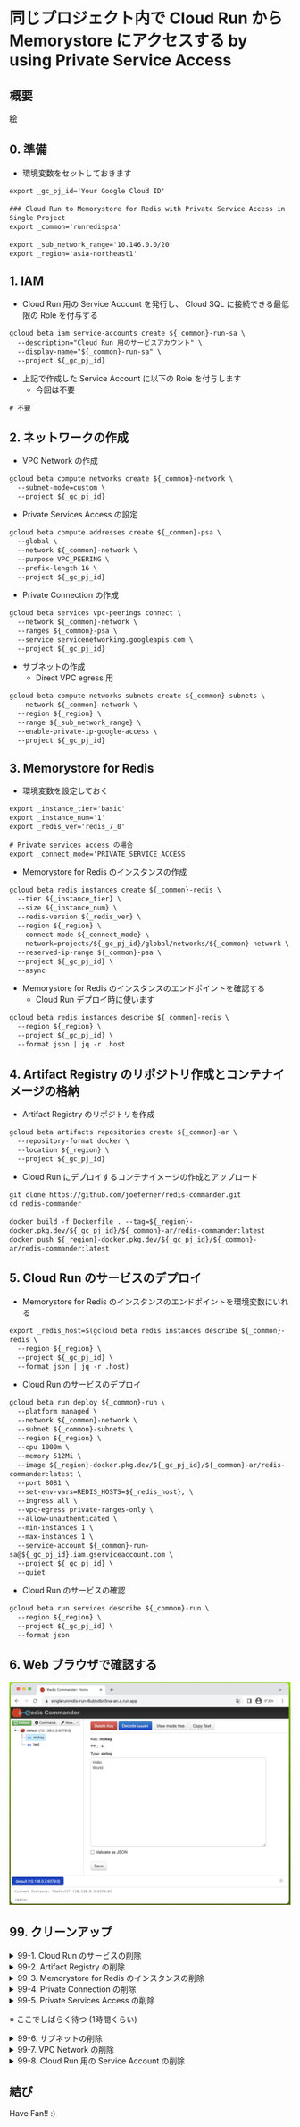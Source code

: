 # 同じプロジェクト内で Cloud Run から Memorystore にアクセスする by using Private Service Access

## 概要

絵

## 0. 準備

+ 環境変数をセットしておきます

```
export _gc_pj_id='Your Google Cloud ID'

### Cloud Run to Memorystore for Redis with Private Service Access in Single Project
export _common='runredispsa'

export _sub_network_range='10.146.0.0/20'
export _region='asia-northeast1'
```

## 1. IAM

+ Cloud Run 用の Service Account を発行し、 Cloud SQL に接続できる最低限の Role を付与する

```
gcloud beta iam service-accounts create ${_common}-run-sa \
  --description="Cloud Run 用のサービスアカウント" \
  --display-name="${_common}-run-sa" \
  --project ${_gc_pj_id}
```

+ 上記で作成した Service Account に以下の Role を付与します
  + 今回は不要

```
# 不要
```

## 2. ネットワークの作成

+ VPC Network の作成

```
gcloud beta compute networks create ${_common}-network \
  --subnet-mode=custom \
  --project ${_gc_pj_id}
```

+ Private Services Access の設定

```
gcloud beta compute addresses create ${_common}-psa \
  --global \
  --network ${_common}-network \
  --purpose VPC_PEERING \
  --prefix-length 16 \
  --project ${_gc_pj_id}
```

+ Private Connection の作成

```
gcloud beta services vpc-peerings connect \
  --network ${_common}-network \
  --ranges ${_common}-psa \
  --service servicenetworking.googleapis.com \
  --project ${_gc_pj_id}
```

+ サブネットの作成
  + Direct VPC egress 用

```
gcloud beta compute networks subnets create ${_common}-subnets \
  --network ${_common}-network \
  --region ${_region} \
  --range ${_sub_network_range} \
  --enable-private-ip-google-access \
  --project ${_gc_pj_id}
```

## 3. Memorystore for Redis

+ 環境変数を設定しておく

```
export _instance_tier='basic'
export _instance_num='1'
export _redis_ver='redis_7_0'

# Private services access の場合
export _connect_mode='PRIVATE_SERVICE_ACCESS'
```

+ Memorystore for Redis のインスタンスの作成

```
gcloud beta redis instances create ${_common}-redis \
  --tier ${_instance_tier} \
  --size ${_instance_num} \
  --redis-version ${_redis_ver} \
  --region ${_region} \
  --connect-mode ${_connect_mode} \
  --network=projects/${_gc_pj_id}/global/networks/${_common}-network \
  --reserved-ip-range ${_common}-psa \
  --project ${_gc_pj_id} \
  --async
```

+ Memorystore for Redis のインスタンスのエンドポイントを確認する
  + Cloud Run デプロイ時に使います

```
gcloud beta redis instances describe ${_common}-redis \
  --region ${_region} \
  --project ${_gc_pj_id} \
  --format json | jq -r .host
```

## 4. Artifact Registry のリポジトリ作成とコンテナイメージの格納

+ Artifact Registry のリポジトリを作成

```
gcloud beta artifacts repositories create ${_common}-ar \
  --repository-format docker \
  --location ${_region} \
  --project ${_gc_pj_id}
```

+ Cloud Run にデプロイするコンテナイメージの作成とアップロード

```
git clone https://github.com/joeferner/redis-commander.git
cd redis-commander

docker build -f Dockerfile . --tag=${_region}-docker.pkg.dev/${_gc_pj_id}/${_common}-ar/redis-commander:latest
docker push ${_region}-docker.pkg.dev/${_gc_pj_id}/${_common}-ar/redis-commander:latest
```

## 5. Cloud Run のサービスのデプロイ

+ Memorystore for Redis のインスタンスのエンドポイントを環境変数にいれる

```
export _redis_host=$(gcloud beta redis instances describe ${_common}-redis \
  --region ${_region} \
  --project ${_gc_pj_id} \
  --format json | jq -r .host)
```

+ Cloud Run のサービスのデプロイ

```
gcloud beta run deploy ${_common}-run \
  --platform managed \
  --network ${_common}-network \
  --subnet ${_common}-subnets \
  --region ${_region} \
  --cpu 1000m \
  --memory 512Mi \
  --image ${_region}-docker.pkg.dev/${_gc_pj_id}/${_common}-ar/redis-commander:latest \
  --port 8081 \
  --set-env-vars=REDIS_HOSTS=${_redis_host}, \
  --ingress all \
  --vpc-egress private-ranges-only \
  --allow-unauthenticated \
  --min-instances 1 \
  --max-instances 1 \
  --service-account ${_common}-run-sa@${_gc_pj_id}.iam.gserviceaccount.com \
  --project ${_gc_pj_id} \
  --quiet
```

+ Cloud Run のサービスの確認

```
gcloud beta run services describe ${_common}-run \
  --region ${_region} \
  --project ${_gc_pj_id} \
  --format json
```

## 6. Web ブラウザで確認する

![](./_img/6-1.png)

## 99. クリーンアップ

<details>
<summary>99-1. Cloud Run のサービスの削除</summary>

```
gcloud beta run services delete ${_common}-run \
  --region ${_region} \
  --project ${_gc_pj_id}
```

</details>

<details>
<summary>99-2. Artifact Registry の削除</summary>

```
gcloud beta artifacts repositories delete ${_common}-ar \
  --location ${_region} \
  --project ${_gc_pj_id}
```

</details>

<details>
<summary>99-3. Memorystore for Redis のインスタンスの削除</summary>

```
gcloud beta redis instances delete ${_common}-redis \
  --region ${_region} \
  --project ${_gc_pj_id} \
  --async
```

</details>

<details>
<summary>99-4. Private Connection の削除</summary>

```
gcloud beta services vpc-peerings delete \
  --network ${_common}-network \
  --service servicenetworking.googleapis.com \
  --project ${_gc_pj_id}
```

</details>

<details>
<summary>99-5. Private Services Access の削除</summary>

```
gcloud beta compute addresses delete ${_common}-psa \
  --global \
  --project ${_gc_pj_id}
```

</details>

※ ここでしばらく待つ (1時間くらい)

<details>
<summary>99-6. サブネットの削除</summary>

```
gcloud beta compute networks subnets delete ${_common}-subnets \
  --region ${_region} \
  --project ${_gc_pj_id}
```

</details>

<details>
<summary>99-7. VPC Network の削除</summary>

```
gcloud beta compute networks delete ${_common}-network \
  --project ${_gc_pj_id}
```

</details>

<details>
<summary>99-8. Cloud Run 用の Service Account の削除</summary>

```
gcloud beta iam service-accounts delete ${_common}-run-sa@${_gc_pj_id}.iam.gserviceaccount.com \
  --project ${_gc_pj_id}
```

</details>

## 結び

Have Fan!! :)
